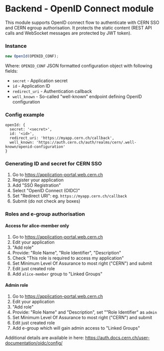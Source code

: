 # Backend - OpenID Connect module
This module supports OpenID connect flow to authenticate with CERN SSO and CERN egroup authorisation.
It protects the static content (REST API calls and WebSocket messages are protected by JWT token).

### Instance
```js
new OpenId(OPENID_CONF);
```
Where:
 `OPENID_CONF` JSON formatted configuration object with following fields:
   * `secret` - Application secret
   * `id` - Application ID
   * `redirect_uri` - Authentication callback
   * `well_known` - So-called "well-known" endpoint defining OpenID configuration

### Config example
```
openId: {
  secret: '<secret>',
  id: '<id>',
  redirect_uri: 'https://myapp.cern.ch/callback',
  well_known: 'https://auth.cern.ch/auth/realms/cern/.well-known/openid-configuration'
}
```

### Generating ID and secret for CERN SSO
1. Go to https://application-portal.web.cern.ch
2. Register your application
3. Add "SSO Registration"
4. Select "OpenID Connect (OIDC)"
5. Set "Redirect URI": eg. `https://myapp.cern.ch/callback`
6. Submit (do not check any boxes)

### Roles and e-group authorisation

#### Access for alice-member only
1. Go to https://application-portal.web.cern.ch
2. Edit your application
3. "Add role"
4. Provide: "Role Name", "Role Identifier", "Description"
5. Check "This role is required to access my application"
6. Set Minimum Level Of Assurance to most right ("CERN") and submit
7. Edit just created role
8. Add `alice-member` group to "Linked Groups"

#### Admin role
1. Go to https://application-portal.web.cern.ch
2. Edit your application
3. "Add role"
4. Provide: "Role Name" and "Description", set ""Role Identifier" as `admin`
5. Set Minimum Level Of Assurance to most right ("CERN") and submit
6. Edit just created role
7. Add e-group which will gain admin access to "Linked Groups"


Additional details are available in here: https://auth.docs.cern.ch/user-documentation/oidc/config/

